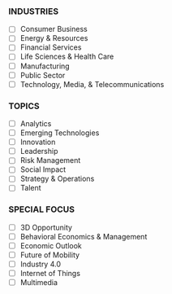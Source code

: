 ### INDUSTRIES
- [ ] Consumer Business
- [ ] Energy & Resources
- [ ] Financial Services
- [ ] Life Sciences & Health Care
- [ ] Manufacturing
- [ ] Public Sector
- [ ] Technology, Media, & Telecommunications

### TOPICS
- [ ] Analytics
- [ ] Emerging Technologies
- [ ] Innovation
- [ ] Leadership
- [ ] Risk Management
- [ ] Social Impact
- [ ] Strategy & Operations
- [ ] Talent

### SPECIAL FOCUS
- [ ] 3D Opportunity
- [ ] Behavioral Economics & Management
- [ ] Economic Outlook
- [ ] Future of Mobility
- [ ] Industry 4.0
- [ ] Internet of Things
- [ ] Multimedia